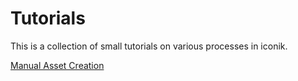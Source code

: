 # Tutorials	

This is a collection of small tutorials on various processes in iconik.

[Manual Asset Creation](https://github.com/iconik-io/Tutorials/tree/main/Manual%20Asset%20Generation)
